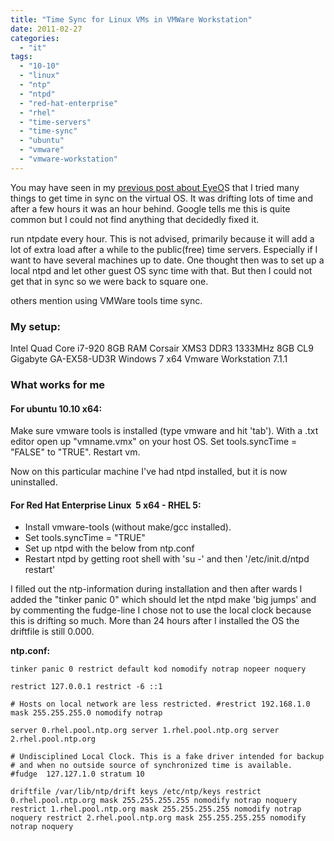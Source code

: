 ```yaml
---
title: "Time Sync for Linux VMs in VMWare Workstation"
date: 2011-02-27
categories: 
  - "it"
tags: 
  - "10-10"
  - "linux"
  - "ntp"
  - "ntpd"
  - "red-hat-enterprise"
  - "rhel"
  - "time-servers"
  - "time-sync"
  - "ubuntu"
  - "vmware"
  - "vmware-workstation"
---
```


You may have seen in my [previous post about EyeO](http://www.guldmyr.com/blog/eyeos-cloud-desktop-in-your-browser-part-2/ "eyeos time sync")S that I tried many things to get time in sync on the virtual OS. It was drifting lots of time and after a few hours it was an hour behind. Google tells me this is quite common but I could not find anything that decidedly fixed it.

run ntpdate every hour. This is not advised, primarily because it will add a lot of extra load after a while to the public(free) time servers. Especially if I want to have several machines up to date. One thought then was to set up a local ntpd and let other guest OS sync time with that. But then I could not get that in sync so we were back to square one.

others mention using VMWare tools time sync.

### My setup:

Intel Quad Core i7-920 8GB RAM Corsair XMS3 DDR3 1333MHz 8GB CL9 Gigabyte GA-EX58-UD3R Windows 7 x64 Vmware Workstation 7.1.1

### What works for me

#### For **ubuntu 10.10** x64:

Make sure vmware tools is installed (type vmware and hit 'tab'). With a .txt editor open up "vmname.vmx" on your host OS. Set tools.syncTime = "FALSE" to "TRUE". Restart vm.

Now on this particular machine I've had ntpd installed, but it is now uninstalled.

#### For Red Hat Enterprise Linux  5 x64 - **RHEL 5**:

- Install vmware-tools (without make/gcc installed).
- Set tools.syncTime = "TRUE"
- Set up ntpd with the below from ntp.conf
- Restart ntpd by getting root shell with 'su -' and then '/etc/init.d/ntpd restart'

I filled out the ntp-information during installation and then after wards I added the "tinker panic 0" which should let the ntpd make 'big jumps' and by commenting the fudge-line I chose not to use the local clock because this is drifting so much. More than 24 hours after I installed the OS the driftfile is still 0.000.

**ntp.conf:**

`tinker panic 0 restrict default kod nomodify notrap nopeer noquery`

`restrict 127.0.0.1 restrict -6 ::1`

`# Hosts on local network are less restricted. #restrict 192.168.1.0 mask 255.255.255.0 nomodify notrap`

`server 0.rhel.pool.ntp.org server 1.rhel.pool.ntp.org server 2.rhel.pool.ntp.org`

`# Undisciplined Local Clock. This is a fake driver intended for backup # and when no outside source of synchronized time is available. #fudge  127.127.1.0 stratum 10`

`driftfile /var/lib/ntp/drift keys /etc/ntp/keys restrict 0.rhel.pool.ntp.org mask 255.255.255.255 nomodify notrap noquery restrict 1.rhel.pool.ntp.org mask 255.255.255.255 nomodify notrap noquery restrict 2.rhel.pool.ntp.org mask 255.255.255.255 nomodify notrap noquery`
